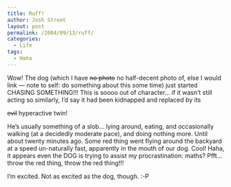 ```yaml
---
title: Ruff!
author: Josh Street
layout: post
permalink: /2004/09/13/ruff/
categories:
  - Life
tags:
  - Haha
---
```

Wow! The dog (which I have <del>no photo</del> no half-decent photo of, else I would link &#8212; note to self: do something about this some time) just started <!--more-->CHASING SOMETHING!!! This is soooo out of character&#8230; if it wasn&#8217;t still acting so similarly, I&#8217;d say it had been kidnapped and replaced by its 

<del>evil</del> hyperactive twin!

He&#8217;s usually something of a slob&#8230; lying around, eating, and occasionally walking (at a decidedly moderate pace), and doing nothing more. Until about twenty minutes ago. Some red thing went flying around the backyard at a speed un-naturally fast, apparently in the mouth of our dog. Cool! Haha, it appears even the DOG is trying to assist my procrastination: maths? Pfft&#8230; throw the red thing, throw the red thing!!!

I&#8217;m excited. Not as excited as the dog, though. :-P